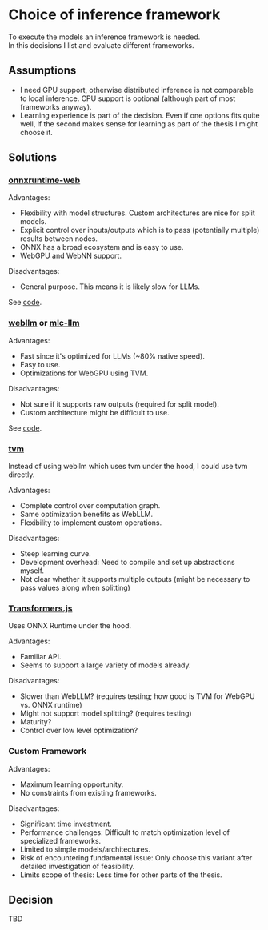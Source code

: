 # Choice of inference framework

To execute the models an inference framework is needed.  
In this decisions I list and evaluate different frameworks.

## Assumptions

-   I need GPU support, otherwise distributed inference is not comparable to local inference. CPU support is optional (although part of most frameworks anyway).
-   Learning experience is part of the decision. Even if one options fits quite well, if the second makes sense for learning as part of the thesis I might choose it.

## Solutions

### [onnxruntime-web](https://onnxruntime.ai/docs/tutorials/web/)

Advantages:

-   Flexibility with model structures. Custom architectures are nice for split models.
-   Explicit control over inputs/outputs which is to pass (potentially multiple) results between nodes.
-   ONNX has a broad ecosystem and is easy to use.
-   WebGPU and WebNN support.

Disadvantages:

-   General purpose. This means it is likely slow for LLMs.

See [code](../../foundation/onnxruntime_web_browser_execution/).

### [webllm](https://github.com/mlc-ai/web-llm) or [mlc-llm](https://github.com/mlc-ai/mlc-llm)

Advantages:

-   Fast since it's optimized for LLMs (~80% native speed).
-   Easy to use.
-   Optimizations for WebGPU using TVM.

Disadvantages:

-   Not sure if it supports raw outputs (required for split model).
-   Custom architecture might be difficult to use.

See [code](../../foundation/webllm_browser_execution/).

### [tvm](https://github.com/apache/tvm/)

Instead of using webllm which uses tvm under the hood, I could use tvm directly.

Advantages:

-   Complete control over computation graph.
-   Same optimization benefits as WebLLM.
-   Flexibility to implement custom operations.

Disadvantages:

-   Steep learning curve.
-   Development overhead: Need to compile and set up abstractions myself.
-   Not clear whether it supports multiple outputs (might be necessary to pass values along when splitting)

### [Transformers.js](https://huggingface.co/docs/transformers.js/en/index)

Uses ONNX Runtime under the hood.

Advantages:

-   Familiar API.
-   Seems to support a large variety of models already.

Disadvantages:

-   Slower than WebLLM? (requires testing; how good is TVM for WebGPU vs. ONNX runtime)
-   Might not support model splitting? (requires testing)
-   Maturity?
-   Control over low level optimization?

### Custom Framework

Advantages:

-   Maximum learning opportunity.
-   No constraints from existing frameworks.

Disadvantages:

-   Significant time investment.
-   Performance challenges: Difficult to match optimization level of specialized frameworks.
-   Limited to simple models/architectures.
-   Risk of encountering fundamental issue: Only choose this variant after detailed investigation of feasibility.
-   Limits scope of thesis: Less time for other parts of the thesis.

## Decision

TBD
